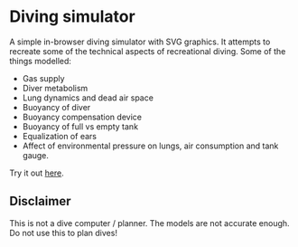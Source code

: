 # Diving simulator

A simple in-browser diving simulator with SVG graphics.  It attempts to recreate
some of the technical aspects of recreational diving.  Some of the things
modelled:

- Gas supply
- Diver metabolism
- Lung dynamics and dead air space
- Buoyancy of diver
- Buoyancy compensation device
- Buoyancy of full vs empty tank
- Equalization of ears
- Affect of environmental pressure on lungs, air consumption and tank gauge.

Try it out [here](https://sparkprime.github.io/dive-sim/).

## Disclaimer

This is not a dive computer / planner.  The models are not accurate enough.  Do
not use this to plan dives!

